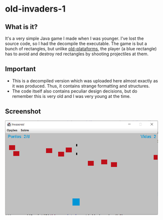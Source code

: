 # old-invaders-1
## What is it?
It's a very simple Java game I made when I was younger. I've lost the source code, so I had the decompile the executable. The game is but a bunch of rectangles, but unlike [old-plataforms](https://github.com/adfcf/old-plataforms), the player (a blue rectangle) has to avoid and destroy red rectangles by shooting projectiles at them. 

## Important
- This is a decompiled version which was uploaded here almost exactly as it was produced. Thus, it contains strange formatting and structures.
- The code itself also contains peculiar design decisions, but do remember this is very old and I was very young at the time.

## Screenshot
![game-image](https://github.com/adfcf/old-invaders-1/blob/main/invasores1.png)
